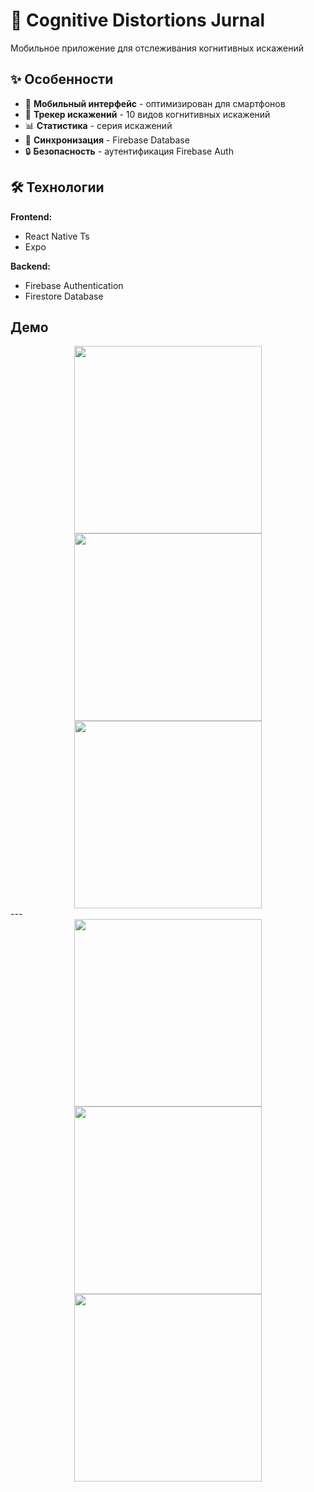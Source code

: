 # 🧠 Cognitive Distortions Jurnal


Мобильное приложение для отслеживания когнитивных искажений 

## ✨ Особенности

- 📱 **Мобильный интерфейс** - оптимизирован для смартфонов
- 🧩 **Трекер искажений** - 10 видов когнитивных искажений
- 📊 **Статистика** - серия искажений
- 🔄 **Синхронизация** - Firebase Database
- 🔒 **Безопасность** - аутентификация Firebase Auth

## 🛠 Технологии

**Frontend:**
- React Native Ts
- Expo

**Backend:**
- Firebase Authentication
- Firestore Database

## Демо
<div align="center">
  <img src="assets/Screen_1.jpg" width="300" alt="">
  <img src="assets/Screen_2.jpg" width="300" alt="">
  <img src="assets/Screen_3.jpg" width="300" alt="">
</div>
--- 
<div align="center">
    <img src="assets/Screen_4.jpg" width="300" alt="">
    <img src="assets/Screen_5.jpg" width="300" alt="">
    <img src="assets/Screen_6.jpg" width="300" alt="">
</div>
